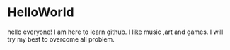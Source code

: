 # HelloWorld

hello everyone!
I am here to learn github.
I like music ,art and games. I will try my best to overcome all problem.
